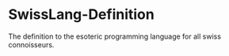# SwissLang-Definition
The definition to the esoteric programming language for all swiss connoisseurs.
